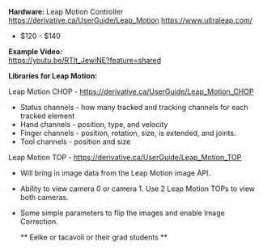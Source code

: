 **Hardware:** Leap Motion Controller
https://derivative.ca/UserGuide/Leap_Motion
https://www.ultraleap.com/
- $120 - $140

**Example Video:**  
https://youtu.be/RTlt_JewiNE?feature=shared

**Libraries for Leap Motion:** 

Leap Motion CHOP - https://derivative.ca/UserGuide/Leap_Motion_CHOP
 - Status channels - how many tracked and tracking channels for each tracked element
 - Hand channels - position, type, and velocity
 - Finger channels - position, rotation, size, is extended, and joints.
 - Tool channels - position and size

Leap Motion TOP - https://derivative.ca/UserGuide/Leap_Motion_TOP

- Will bring in image data from the Leap Motion image API.
- Ability to view camera 0 or camera 1. Use 2 Leap Motion TOPs to view both cameras.
- Some simple parameters to flip the images and enable Image Correction.

  ** Eelke or tacavoli or their grad students **
